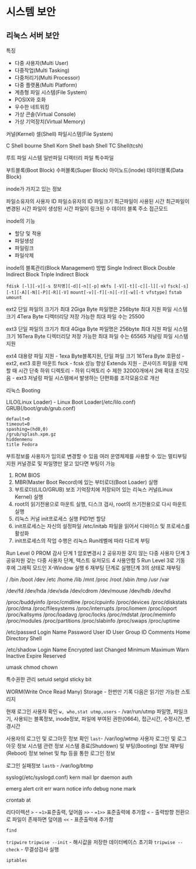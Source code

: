 # 시스템 보안

## 리눅스 서버 보안

특징

- 다중 사용자(Multi User)
- 다중작업(Multi Tasking)
- 다중처리기(Multi Processor)
- 다중 플랫폼(Multi Platform)
- 계층형 파일 시스템(File System)
- POSIX와 호화
- 우수한 네트워킹
- 가상 콘솔(Virtual Console)
- 가상 기억장치(Virtual Memory)

커널(Kernel)
셀(Shell)
파일시스템(File System)

C Shell
bourne Shell
Korn Shell
bash Shell
TC Shell(tcsh)

루트 파일 시스템
일반파일
디렉터리 파일
특수파일

부트블록(Boot Block)
수퍼블록(Super Block)
아이노드(inode)
데이터블록(Data Block)

inode가 가지고 있는 정보

파일소유자의 사용자 ID
파일소유자의 ID
파일크기
최근파일이 사용된 시간
최근파일이 변경된 시간
파일이 생성된 시간
파일이 링크된 수
데이터 블록 주소
접근모드

inode의 기능

- 할당 및 적용
- 파일생성
- 파일링크
- 파일삭제

inode의 블록관리(Block Management) 방법
Single Indirect Block
Double Indirect Block
Triple Indirect Block

`fdisk [-l][-v][-s 장치명][-d][-n][-p]`
`mkfs [-V][-t][-c][-l][-v]`
`fsck[-s][-t][-A][-N][-P][-R][-V]`
`mount[-v][-f][-n][-r][-w][-t vfstype]`
`fstab`
`umount`

ext2
단일 파일의 크기가 최대 2Giga Byte
파일명은 256byte
최대 지원 파일 시스템 크기 4Tera Byte
디렉터리당 저장 가능한 최대 파일 수는 25500

ext3
단일 파일의 크기가 최대 4Giga Byte
파일명은 256byte
최대 지원 파일 시스템 크기 16Tera Byte
디렉터리당 저장 가능한 최대 파일 수는 65565
저널링 파일 시스템 지원

ext4
대용량 파일 지원 - 1exa Byte블록지원, 단일 파일 크기 16Tera Byte
호환성 - ext2, ext3 호환 마운트
fsck - fcsk 성능 향상
Extends 지원 - 큰사이즈 파일을 삭제할 때 시간 단축
하위 디렉토리 - 하위 디렉토리 수 제한 32000개에서 2배 확대
조각모음 - ext3 저널링 파일 시스템에서 발생하는 단편화를 조각모음으로 개선

리눅스 Booting

LILO(Linux Loader) - Linux Boot Loader(/etc/lilo.conf)
GRUB(/boot/grub/grub.conf)

```properties
default=0
timeout=0
spashing=(hd0,0)
/grub/splash.xpm.gz
hiddenmenu
title Fedora
```

부트정보를 사용자가 임의로 변경할 수 있음
여러 운영체제를 사용할 수 있는 멀티부팅 지원
커널경로 및 파일명만 알고 있다면 부팅이 가능

1. ROM BIOS
2. MBR(Master Boot Record)에 있는 부터로더(Boot Loader) 실행
3. 부트로더(LILO/GRUB) 보조 기억장치에 저장되어 있는 리눅스 커널(Linux Kernel) 실행
4. root의 읽기전용으로 마운트 실행, 디스크 검사, root의 쓰기전용으로 다시 마운트 실행
5. 리눅스 커널 init프로세스 실행 PID1번 할당
6. init프로세스는 자신의 설정파일 /etc/initab 파일을 읽어서 디바이스 및 프로세스를 활성화
7. init프로세스의 작업 수행은 리눅스 Run레벨에 따라 다르게 부팅

Run Level
0 PROM 감사 단계
1 암호변경시
2 공유자원 갖지 않는 다중 사용자 단계
3 공유자원 갖는 다중 사용자 단계, 텍스트 유저모드
4 사용안함
5 Run Level 3로 기동 후에 그래픽 모드인 X-Window 실행
6 재부팅 단계로 실행단계 3의 상태로 재부팅

/
/bin
/boot
/dev
/etc
/home
/lib
/mnt
/proc
/root
/sbin
/tmp
/usr
/var

/dev/fd
/dev/hda
/dev/sda
/dev/cdrom
/dev/mouse
/dev/hdb
/dev/hd

/proc/buddyinfo
/proc/cmdline
/proc/cpuinfo
/proc/devices
/proc/diskstats
/proc/dma
/proc/filesystems
/proc/interrupts
/proc/iomem
/proc/ioport
/proc/kallsyms
/proc/loadavg
/proc/locks
/proc/mdstat
/proc/meminfo
/proc/modules
/proc/partitions
/proc/slabinfo
/proc/swaps
/proc/uptime

/etc/passwd
Login Name
Password
User ID
User Group ID
Comments
Home Directory
Shell

/etc/shadow
Login Name
Encrypted
last Changed
Minimum
Maximum
Warn
Inactive
Expire
Reserved

umask
chmod
chown

특수권한 관리
setuid
setgid
sticky bit

WORM(Write Once Read Many) Storage - 한번만 기록 다음은 읽기만 가능한 스토리지

현재 로그인 사용자 확인
`w, who,stat utmp,users` - /var/run/utmp
파일명, 파일크기, 사용되는 블록정보, inode정보, 파일에 부여된 권한(0664), 접근시간, 수정시간, 변경시간

사용자의 로그인 및 로그아웃 정보 확인
`last`- /var/log/wtmp
사용자 로그인 및 로그아웃 정보
시스템 관련 정보
시스템 종료(Shutdown) 및 부팅(Booting) 정보
재부팅(Reboot) 정보
telnet 및 ftp 등을 통한 로그인 정보

로그인 실패정보
`lastb` - /var/log/btmp

syslog(/etc/syslogd.conf)
kern
mail
lpr
daemon
auth

emerg
alert
crit
err
warn
notice
info
debug
none
mark

crontab
at

리다이렉션
`>` - `=1>`표준출력, 덮어씀
`>>` - `=1>>` 표준출력에 추가함
`<` - 출력방향 전환으로 파일이 존재하면 덮어씀
`<<` - 표준출력에 추가함

`find`

`tripwire`
`tripwise --init` - 해시값을 저장한 데이터베이스 초기화
`tripwise --check` - 무결성검사 실행

`iptables`
